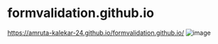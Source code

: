 # formvalidation.github.io
https://amruta-kalekar-24.github.io/formvalidation.github.io/
![image](https://user-images.githubusercontent.com/97938514/232440329-6ed49dbf-3762-4195-93d6-bb92bf20b51c.png)

